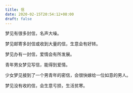 ```yaml
---
title: 信
date: 2020-02-15T20:54:12+08:00
draft: false
---
```


梦见有很多封信，名声大噪。

梦见邮寄多封信或收到大量的信，生意会有好转。

梦见办有一封信，爱情会有所发展。

青年男女梦见写信，能得到爱情。

少女梦见接到了一个男青年的密信，会很快嫁给一位如意的男人。

梦见没有收的信，会生意亏损，生活贫寒。